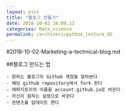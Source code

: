 ```yaml
---
layout: pist
title: "블로그 만들기"
date: 2018-10-02 16:09:13
categories: Data_science
permalink: /archivers/python_lecture_02
---
```


#2018-10-02-Marketing-a-technical-blog.md

##블로그 만드는 법

	- 원하는 블로그의 Github 계정을 알아본다
	- 해당 github repository에서 fork 한다
	- 레파지토리의 이름을 account.github.io로 바꾼다
	- 자신이 원하는 설정으로 바꾼다
	- 콘텐츠를 업데이트 한다